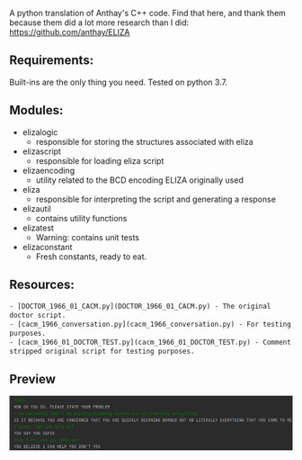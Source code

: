 A python translation of Anthay's C++ code. Find that here, and thank them because them did a lot more research than I did: https://github.com/anthay/ELIZA

## Requirements:
Built-ins are the only thing you need. Tested on python 3.7.

## Modules:
   - elizalogic       
     - responsible for storing the structures associated with eliza
   - elizascript      
     - responsible for loading eliza script 
   - elizaencoding        
     - utility related to the BCD encoding ELIZA originally used
   - eliza           
     - responsible for interpreting the script and generating a response
   - elizautil            
     - contains utility functions
   - elizatest       
     - Warning: contains unit tests
   - elizaconstant 
     - Fresh constants, ready to eat.
     
## Resources:
    - [DOCTOR_1966_01_CACM.py](DOCTOR_1966_01_CACM.py) - The original doctor script.
    - [cacm_1966_conversation.py](cacm_1966_conversation.py) - For testing purposes.
    - [cacm_1966_01_DOCTOR_TEST.py](cacm_1966_01_DOCTOR_TEST.py) - Comment stripped original script for testing purposes.

## Preview
![img.png](img.png)

